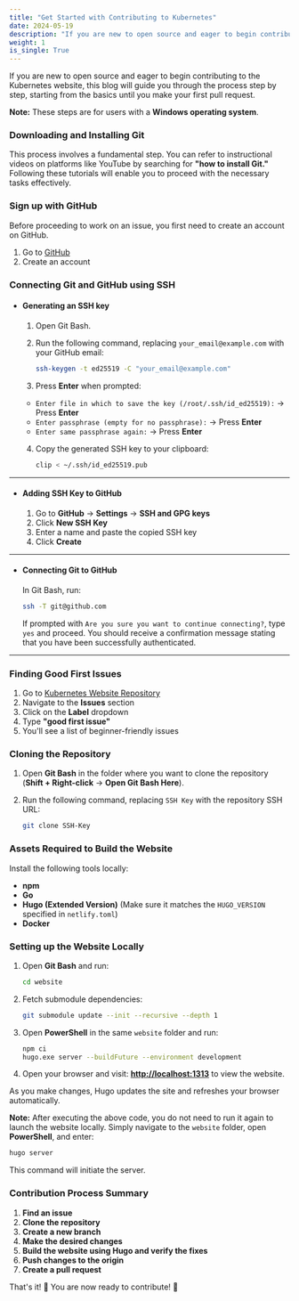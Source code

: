 ```yaml
---
title: "Get Started with Contributing to Kubernetes"
date: 2024-05-19
description: "If you are new to open source and eager to begin contributing to the Kubernetes website, this blog will guide you through the process step by step, starting from the basics until you make your first pull request."
weight: 1
is_single: True
---
```


If you are new to open source and eager to begin contributing to the Kubernetes website, this blog will guide you through the process step by step, starting from the basics until you make your first pull request.

**Note:** These steps are for users with a **Windows operating system**.

### Downloading and Installing Git
This process involves a fundamental step. You can refer to instructional videos on platforms like YouTube by searching for **"how to install Git."** Following these tutorials will enable you to proceed with the necessary tasks effectively.

### Sign up with GitHub
Before proceeding to work on an issue, you first need to create an account on GitHub.

1. Go to [GitHub](https://github.com/)
2. Create an account

### Connecting Git and GitHub using SSH

- #### Generating an SSH key
  1. Open Git Bash.
  2. Run the following command, replacing `your_email@example.com` with your GitHub email:
      
     ```sh
     ssh-keygen -t ed25519 -C "your_email@example.com"
     ```

   3. Press **Enter** when prompted:
   - `Enter file in which to save the key (/root/.ssh/id_ed25519):` → Press **Enter**
   - `Enter passphrase (empty for no passphrase):` → Press **Enter**
   - `Enter same passphrase again:` → Press **Enter**

   4. Copy the generated SSH key to your clipboard:
      
      ```sh
      clip < ~/.ssh/id_ed25519.pub
      ```

---

- #### Adding SSH Key to GitHub
  1. Go to **GitHub** → **Settings** → **SSH and GPG keys**
  2. Click **New SSH Key**
  3. Enter a name and paste the copied SSH key
  4. Click **Create** 

---

- #### Connecting Git to GitHub
  In Git Bash, run:

  ```sh
  ssh -T git@github.com
  ```

  If prompted with `Are you sure you want to continue connecting?`, type `yes` and proceed.
  You should receive a confirmation message stating that you have been successfully authenticated.

---

### Finding Good First Issues
   1. Go to [Kubernetes Website Repository](https://github.com/kubernetes/website)
   2. Navigate to the **Issues** section
   3. Click on the **Label** dropdown
   4. Type **"good first issue"**
   5. You'll see a list of beginner-friendly issues

### Cloning the Repository
   1. Open **Git Bash** in the folder where you want to clone the repository (**Shift + Right-click** → **Open Git Bash Here**).
   2. Run the following command, replacing `SSH Key` with the repository SSH URL:

      ```sh
      git clone SSH-Key
      ```

### Assets Required to Build the Website
   Install the following tools locally:

   - **npm**
   - **Go**
   - **Hugo (Extended Version)** (Make sure it matches the `HUGO_VERSION` specified in `netlify.toml`)
   - **Docker**

### Setting up the Website Locally
   1. Open **Git Bash** and run:
      
      ```sh
      cd website
      ```
   
   2. Fetch submodule dependencies:
      
      ```sh
      git submodule update --init --recursive --depth 1
      ```

   3. Open **PowerShell** in the same `website` folder and run:
      
      ```sh
      npm ci
      hugo.exe server --buildFuture --environment development
      ```

   4. Open your browser and visit: **[http://localhost:1313](http://localhost:1313)** to view the website.

   As you make changes, Hugo updates the site and refreshes your browser automatically.

**Note:** After executing the above code, you do not need to run it again to launch the website locally. Simply navigate to the `website` folder, open **PowerShell**, and enter:

```sh
hugo server
```

This command will initiate the server.

### Contribution Process Summary
   1. **Find an issue**
   2. **Clone the repository**
   3. **Create a new branch**
   4. **Make the desired changes**
   5. **Build the website using Hugo and verify the fixes**
   6. **Push changes to the origin**
   7. **Create a pull request**

That's it! 🎉 You are now ready to contribute! 🚀
